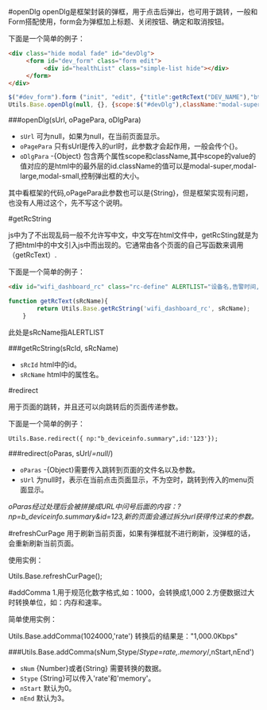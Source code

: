 #openDlg
openDlg是框架封装的弹框，用于点击后弹出，也可用于跳转，一般和Form搭配使用，form会为弹框加上标题、关闭按钮、确定和取消按钮。

下面是一个简单的例子：

```html
<div class="hide modal fade" id="devDlg">
     <form id="dev_form" class="form edit">
          <div id="healthList" class="simple-list hide"></div>
     </form>
</div>
```

```js
$("#dev_form").form ("init", "edit", {"title":getRcText("DEV_NAME"),"btn_apply":true, "btn_cancel":true});
Utils.Base.openDlg(null, {}, {scope:$("#devDlg"),className:"modal-super"});
```

###openDlg(sUrl, oPagePara, oDlgPara)

* `sUrl` 可为null，如果为null，在当前页面显示。
* `oPagePara` 只有sUrl是传入的url时，此参数才会起作用，一般会传个{}。
* `oDlgPara` -{Object} 包含两个属性scope和className,其中scope的value的值对应的是html中的最外层的id.className的值可以是modal-super,modal-large,modal-small,控制弹出框的大小。

其中看框架的代码,oPagePara此参数也可以是{String}，但是框架实现有问题，也没有人用过这个，先不写这个说明。


#getRcString
 
js中为了不出现乱码一般不允许写中文，中文写在html文件中，getRcSting就是为了把html中的中文引入js中而出现的。它通常由各个页面的自己写函数来调用（getRcText）.

下面是一个简单的例子：

```html
<div id="wifi_dashboard_rc" class="rc-define" ALERTLIST="设备名,告警时间,告警内容"></div>
```

```js
function getRcText(sRcName){
        return Utils.Base.getRcString('wifi_dashboard_rc', sRcName);
    }
```

此处是sRcName指ALERTLIST

###getRcString(sRcId, sRcName)

* `sRcId` html中的id。
* `sRcName` html中的属性名。

#redirect

用于页面的跳转，并且还可以向跳转后的页面传递参数。

下面是一个简单的例子：

```
Utils.Base.redirect({ np:"b_deviceinfo.summary",id:'123'});
```
###redirect(oParas, sUrl/*=null*/)

* `oParas` -{Object}需要传入跳转到页面的文件名以及参数。
* `sUrl` 为null时，表示在当前点击页面显示，不为空时，跳转到传入的menu页面显示。

*oParas经过处理后会被拼接成URL中问号后面的内容：?np=b_deviceinfo.summary&id=123,新的页面会通过拆分url获得传过来的参数。*


#refreshCurPage
用于刷新当前页面，如果有弹框就不进行刷新，没弹框的话，会重新刷新当前页面。

使用实例：

Utils.Base.refreshCurPage();

#addComma
1.用于规范化数字格式,如：1000，会转换成1,000 2.方便数据过大时转换单位，如：内存和速率。

简单使用实例：

Utils.Base.addComma(1024000,'rate') 转换后的结果是："1,000.0Kbps"

###Utils.Base.addComma(sNum,Stype/*Stype=rate,.memory*/,nStart,nEnd')

* `sNum` {Number}或者{String} 需要转换的数据。
* `Stype` {String}可以传入'rate'和'memory'。
* `nStart` 默认为0。
* `nEnd` 默认为3。